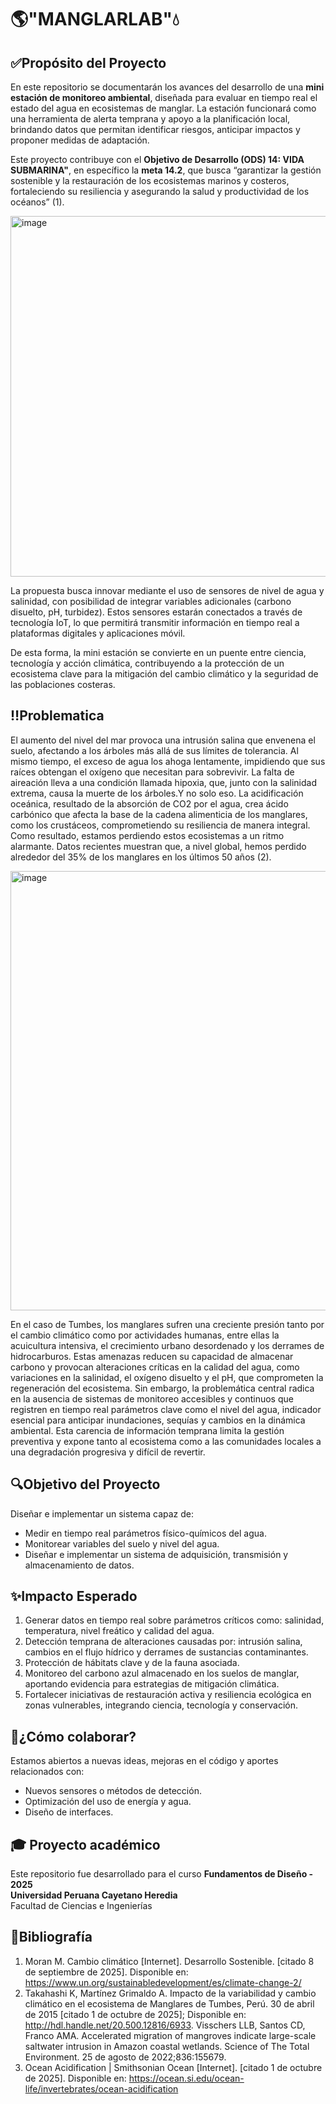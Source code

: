 # 🌎"**MANGLARLAB**"💧

## ✅Propósito del Proyecto
En este repositorio se documentarán los avances del desarrollo de una **mini estación de monitoreo ambiental**, diseñada para evaluar en tiempo real el estado del agua en ecosistemas de manglar. La estación funcionará como una herramienta de alerta temprana y apoyo a la planificación local, brindando datos que permitan identificar riesgos, anticipar impactos y proponer medidas de adaptación.

Este proyecto contribuye con el **Objetivo de Desarrollo (ODS) 14: VIDA SUBMARINA"**, en específico la **meta 14.2**, que busca “garantizar la gestión sostenible y la restauración de los ecosistemas marinos y costeros, fortaleciendo su resiliencia y asegurando la salud y productividad de los océanos” (1).

<img width="1600" height="577" alt="image" src="https://github.com/user-attachments/assets/b7054a5e-ed93-4d25-9c1b-3496c0fdd4c0" />

La propuesta busca innovar mediante el uso de sensores de nivel de agua y salinidad, con posibilidad de integrar variables adicionales (carbono disuelto, pH, turbidez). Estos sensores estarán conectados a través de tecnología IoT, lo que permitirá transmitir información en tiempo real a plataformas digitales y aplicaciones móvil.

De esta forma, la mini estación se convierte en un puente entre ciencia, tecnología y acción climática, contribuyendo a la protección de un ecosistema clave para la mitigación del cambio climático y la seguridad de las poblaciones costeras.

## ‼️Problematica
El aumento del nivel del mar provoca una intrusión salina que envenena el suelo, afectando a los árboles más allá de sus límites de tolerancia. Al mismo tiempo, el exceso de agua los ahoga lentamente, impidiendo que sus raíces obtengan el oxígeno que necesitan para sobrevivir. La falta de aireación lleva a una condición llamada hipoxia, que, junto con la salinidad extrema, causa la muerte de los árboles.Y no solo eso. La acidificación oceánica, resultado de la absorción de CO2 por el agua, crea ácido carbónico que afecta la base de la cadena alimenticia de los manglares, como los crustáceos, comprometiendo su resiliencia de manera integral. Como resultado, estamos perdiendo estos ecosistemas a un ritmo alarmante. Datos recientes muestran que, a nivel global, hemos perdido alrededor del 35% de los manglares en los últimos 50 años (2).

<img width="1378" height="703" alt="image" src="https://github.com/user-attachments/assets/b962b5fd-b3f6-42a1-887c-86f56e9c0925" />

En el caso de Tumbes, los manglares sufren una creciente presión tanto por el cambio climático como por actividades humanas, entre ellas la acuicultura intensiva, el crecimiento urbano desordenado y los derrames de hidrocarburos. Estas amenazas reducen su capacidad de almacenar carbono y provocan alteraciones críticas en la calidad del agua, como variaciones en la salinidad, el oxígeno disuelto y el pH, que comprometen la regeneración del ecosistema. Sin embargo, la problemática central radica en la ausencia de sistemas de monitoreo accesibles y continuos que registren en tiempo real parámetros clave como el nivel del agua, indicador esencial para anticipar inundaciones, sequías y cambios en la dinámica ambiental. Esta carencia de información temprana limita la gestión preventiva y expone tanto al ecosistema como a las comunidades locales a una degradación progresiva y difícil de revertir.


## 🔍Objetivo del Proyecto
Diseñar e implementar un sistema capaz de:
- Medir en tiempo real parámetros físico-químicos del agua.
- Monitorear variables del suelo y nivel del agua.
- Diseñar e implementar un sistema de adquisición, transmisión y almacenamiento de datos.


## ✨Impacto Esperado
1. Generar datos en tiempo real sobre parámetros críticos como: salinidad, temperatura, nivel freático y calidad del agua.
2. Detección temprana de alteraciones causadas por: intrusión salina, cambios en el flujo hídrico y derrames de sustancias contaminantes.
3. Protección de hábitats clave y de la fauna asociada.
4. Monitoreo del carbono azul almacenado en los suelos de manglar, aportando evidencia para estrategias de mitigación climática.
5. Fortalecer iniciativas de restauración activa y resiliencia ecológica en zonas vulnerables, integrando ciencia, tecnología y conservación.

## 🤝¿Cómo colaborar?
Estamos abiertos a nuevas ideas, mejoras en el código y aportes relacionados con:  
- Nuevos sensores o métodos de detección.  
- Optimización del uso de energía y agua.  
- Diseño de interfaces.

## 🎓 Proyecto académico
Este repositorio fue desarrollado para el curso **Fundamentos de Diseño - 2025**  
**Universidad Peruana Cayetano Heredia**  
Facultad de Ciencias e Ingenierías 

## 📖Bibliografía
1. Moran M. Cambio climático [Internet]. Desarrollo Sostenible. [citado 8 de septiembre de 2025]. Disponible en: https://www.un.org/sustainabledevelopment/es/climate-change-2/ 
2. Takahashi K, Martínez Grimaldo A. Impacto de la variabilidad y cambio climático en el ecosistema de Manglares de Tumbes, Perú. 30 de abril de 2015 [citado 1 de octubre de 2025]; Disponible en: http://hdl.handle.net/20.500.12816/6933.  Visschers LLB, Santos CD, Franco AMA. Accelerated migration of mangroves indicate large-scale saltwater intrusion in Amazon coastal wetlands. Science of The Total Environment. 25 de agosto de 2022;836:155679.
4.  Ocean Acidification | Smithsonian Ocean [Internet]. [citado 1 de octubre de 2025]. Disponible en: https://ocean.si.edu/ocean-life/invertebrates/ocean-acidification
